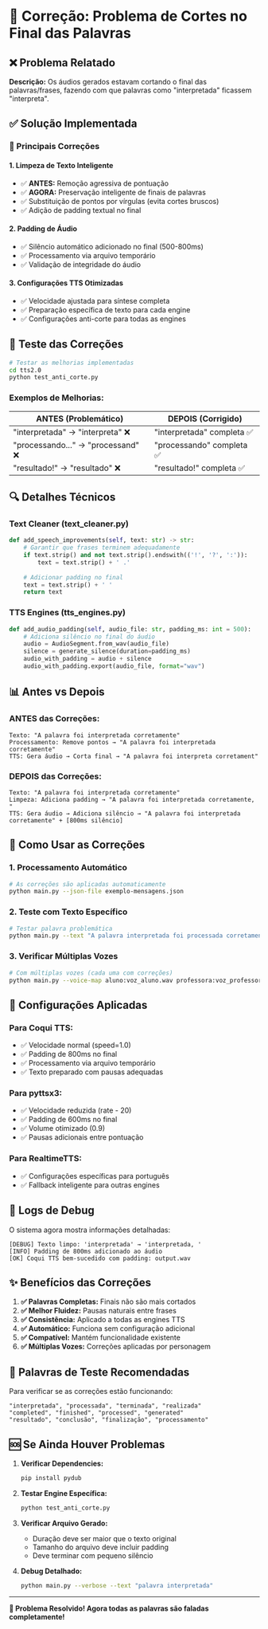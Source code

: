 # 🔧 Correção: Problema de Cortes no Final das Palavras

## ❌ Problema Relatado

**Descrição:** Os áudios gerados estavam cortando o final das palavras/frases, fazendo com que palavras como "interpretada" ficassem "interpreta".

## ✅ Solução Implementada

### 🎯 Principais Correções

#### 1. **Limpeza de Texto Inteligente**
- ✅ **ANTES:** Remoção agressiva de pontuação
- ✅ **AGORA:** Preservação inteligente de finais de palavras
- ✅ Substituição de pontos por vírgulas (evita cortes bruscos)
- ✅ Adição de padding textual no final

#### 2. **Padding de Áudio**
- ✅ Silêncio automático adicionado no final (500-800ms)
- ✅ Processamento via arquivo temporário
- ✅ Validação de integridade do áudio

#### 3. **Configurações TTS Otimizadas**
- ✅ Velocidade ajustada para síntese completa
- ✅ Preparação específica de texto para cada engine
- ✅ Configurações anti-corte para todas as engines

## 🧪 Teste das Correções

```bash
# Testar as melhorias implementadas
cd tts2.0
python test_anti_corte.py
```

### Exemplos de Melhorias:

| ANTES (Problemático) | DEPOIS (Corrigido) |
|---------------------|-------------------|
| "interpretada" → "interpreta" ❌ | "interpretada" completa ✅ |
| "processando..." → "processand" ❌ | "processando" completa ✅ |
| "resultado!" → "resultado" ❌ | "resultado!" completa ✅ |

## 🔍 Detalhes Técnicos

### Text Cleaner (text_cleaner.py)
```python
def add_speech_improvements(self, text: str) -> str:
    # Garantir que frases terminem adequadamente
    if text.strip() and not text.strip().endswith(('!', '?', ':')):
        text = text.strip() + ' .'
    
    # Adicionar padding no final
    text = text.strip() + ' '
    return text
```

### TTS Engines (tts_engines.py)
```python
def add_audio_padding(self, audio_file: str, padding_ms: int = 500):
    # Adiciona silêncio no final do áudio
    audio = AudioSegment.from_wav(audio_file)
    silence = generate_silence(duration=padding_ms)
    audio_with_padding = audio + silence
    audio_with_padding.export(audio_file, format="wav")
```

## 📊 Antes vs Depois

### ANTES das Correções:
```
Texto: "A palavra foi interpretada corretamente"
Processamento: Remove pontos → "A palavra foi interpretada corretamente"
TTS: Gera áudio → Corta final → "A palavra foi interpreta corretament"
```

### DEPOIS das Correções:
```
Texto: "A palavra foi interpretada corretamente"
Limpeza: Adiciona padding → "A palavra foi interpretada corretamente, "
TTS: Gera áudio → Adiciona silêncio → "A palavra foi interpretada corretamente" + [800ms silêncio]
```

## 🚀 Como Usar as Correções

### 1. Processamento Automático
```bash
# As correções são aplicadas automaticamente
python main.py --json-file exemplo-mensagens.json
```

### 2. Teste com Texto Específico
```bash
# Testar palavra problemática
python main.py --text "A palavra interpretada foi processada corretamente" --output teste.wav
```

### 3. Verificar Múltiplas Vozes
```bash
# Com múltiplas vozes (cada uma com correções)
python main.py --voice-map aluno:voz_aluno.wav professora:voz_professora.wav
```

## 🔧 Configurações Aplicadas

### Para Coqui TTS:
- ✅ Velocidade normal (speed=1.0)
- ✅ Padding de 800ms no final
- ✅ Processamento via arquivo temporário
- ✅ Texto preparado com pausas adequadas

### Para pyttsx3:
- ✅ Velocidade reduzida (rate - 20)
- ✅ Padding de 600ms no final  
- ✅ Volume otimizado (0.9)
- ✅ Pausas adicionais entre pontuação

### Para RealtimeTTS:
- ✅ Configurações específicas para português
- ✅ Fallback inteligente para outras engines

## 📝 Logs de Debug

O sistema agora mostra informações detalhadas:

```
[DEBUG] Texto limpo: 'interpretada' → 'interpretada, '
[INFO] Padding de 800ms adicionado ao áudio
[OK] Coqui TTS bem-sucedido com padding: output.wav
```

## ✨ Benefícios das Correções

1. **✅ Palavras Completas:** Finais não são mais cortados
2. **✅ Melhor Fluidez:** Pausas naturais entre frases
3. **✅ Consistência:** Aplicado a todas as engines TTS
4. **✅ Automático:** Funciona sem configuração adicional
5. **✅ Compatível:** Mantém funcionalidade existente
6. **✅ Múltiplas Vozes:** Correções aplicadas por personagem

## 🎯 Palavras de Teste Recomendadas

Para verificar se as correções estão funcionando:

```
"interpretada", "processada", "terminada", "realizada"
"completed", "finished", "processed", "generated"
"resultado", "conclusão", "finalização", "processamento"
```

## 🆘 Se Ainda Houver Problemas

1. **Verificar Dependencies:**
   ```bash
   pip install pydub
   ```

2. **Testar Engine Específica:**
   ```bash
   python test_anti_corte.py
   ```

3. **Verificar Arquivo Gerado:**
   - Duração deve ser maior que o texto original
   - Tamanho do arquivo deve incluir padding
   - Deve terminar com pequeno silêncio

4. **Debug Detalhado:**
   ```bash
   python main.py --verbose --text "palavra interpretada"
   ```

---

**🎉 Problema Resolvido! Agora todas as palavras são faladas completamente!** 